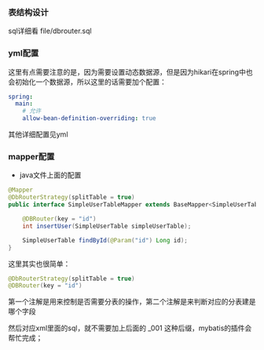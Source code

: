 ### 表结构设计
sql详细看 file/dbrouter.sql

### yml配置
这里有点需要注意的是，因为需要设置动态数据源，但是因为hikari在spring中也会初始化一个数据源，所以这里的话需要加个配置：
```yaml
spring:
  main:
    # 允许
    allow-bean-definition-overriding: true
```

其他详细配置见yml

### mapper配置
- java文件上面的配置
```java
@Mapper
@DbRouterStrategy(splitTable = true)
public interface SimpleUserTableMapper extends BaseMapper<SimpleUserTable> {

    @DBRouter(key = "id")
    int insertUser(SimpleUserTable simpleUserTable);

    SimpleUserTable findById(@Param("id") Long id);
}
```
这里其实也很简单：
```java
@DbRouterStrategy(splitTable = true)
@DBRouter(key = "id")
```
第一个注解是用来控制是否需要分表的操作，第二个注解是来判断对应的分表建是哪个字段

然后对应xml里面的sql，就不需要加上后面的 _001 这种后缀，mybatis的插件会帮忙完成；